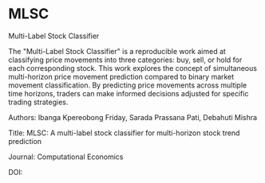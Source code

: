 # MLSC
Multi-Label Stock Classifier

The "Multi-Label Stock Classifier" is a reproducible work aimed at classifying price movements into three categories: buy, sell, or hold for each corresponding stock. This work explores the concept of simultaneous multi-horizon price movement prediction compared to binary market movement classification. By predicting price movements across multiple time horizons, traders can make informed decisions adjusted for specific trading strategies.

Authors:
Ibanga Kpereobong Friday, Sarada Prassana Pati, Debahuti Mishra

Title: MLSC: A multi-label stock classifier for multi-horizon stock trend prediction

Journal: Computational Economics

DOI: 
